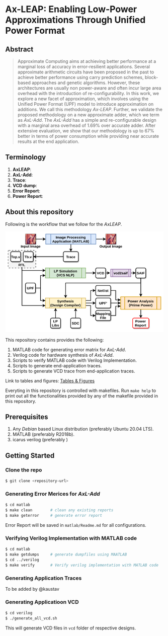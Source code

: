 # Ax-LEAP: Enabling Low-Power Approximations Through Unified Power Format


## Abstract

> Approximate Computing aims at achieving better performance at a marginal loss of accuracy in error-resilient applications. Several approximate arithmetic circuits have been proposed in the past to achieve better performance using carry prediction schemes, block-based approaches and genetic algorithms. However, these architectures are usually non power-aware and often incur large area overhead with the introduction of re-configurability. In this work, we explore a new facet of approximation, which involves using the Unified Power Format (UPF) model to introduce approximation on additions. We call this methodology *Ax-LEAP*. Further, we validate the proposed methodology on a new approximate adder, which we term as *AxL-Add*. The *AxL-Add* has a simple and re-configurable design with a marginal area overhead of 1.69% over accurate adder. After extensive evaluation, we show that our methodology is up to 67% better in terms of power consumption while providing near accurate results at the end application.

## Terminology

1. **AxLEAP**: 
2. **AxL-Add**:
3. **Trace**:
4. **VCD dump**:
5. **Error Report**:
6. **Power Report**:


## About this repository

Following is the workflow that we follow for the *AxLEAP*.

![AxLEAP Flow](img/AxLEAP-Flow.png)

This repository contains provides the following:
1. MATLAB code for generating error matrix for *AxL-Add*.
2. Verilog code for hardware synthesis of *AxL-Add*.
3. Scripts to verify MATLAB code with Verilog Implementation.
4. Scripts to generate end-application traces.
5. Scripts to generate VCD trace from end-application traces.

Link to tables and figures: [Tables & Figures](tables_and_figures.md)

Everyting in this repository is controlled with makefiles.
Run `make help` to print out all the functionalities provided by any of the makefile provided in this repository.

## Prerequisites

1. Any *Debian* based Linux distribution (preferably Ubuntu 20.04 LTS).
2. MATLAB (preferably R2018b).
3. icarus verilog (preferably )


## Getting Started

### Clone the repo
```bash
$ git clone <repository-url>


```
### Generating Error Merices for *AxL-Add*
```bash
$ cd matlab
$ make clean        # clean any existing reports
$ make geterror     # generate error report
```
Error Report will be saved in `matlab/Readme.md` for all configurations.


### Verifying Verilog Implementation with MATLAB code
```bash
$ cd matlab
$ make getdumps     # generate dumpfiles using MAATLAB
$ cd ../verilog
$ make verify       # Verify verilog implementation with MATLAB code
```


### Generating Application Traces
To be added by @kaustav


### Generating Applicatioon VCD
```bash
$ cd verilog
$ ./generate_all_vcd.sh
```

This will generate VCD files in `vcd` folder of respective designs.